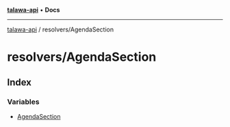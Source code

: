 [**talawa-api**](../../README.md) • **Docs**

***

[talawa-api](../../modules.md) / resolvers/AgendaSection

# resolvers/AgendaSection

## Index

### Variables

- [AgendaSection](variables/AgendaSection.md)
